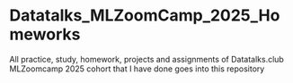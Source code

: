 # Datatalks_MLZoomCamp_2025_Homeworks

All practice, study, homework, projects and assignments of Datatalks.club MLZoomcamp 2025 cohort that I have done goes into this repository